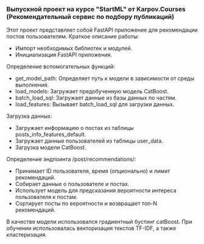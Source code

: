 ### Выпускной проект на курсе "StartML" от Karpov.Courses (Рекомендательный сервис по подбору публикаций)

Этот проект представляет собой FastAPI приложение для рекомендации постов пользователям. 
Краткое описание работы:
- Импорт необходимых библиотек и модулей.
- Инициализация FastAPI приложения.

Определение вспомогательных функций:
- get_model_path: Определяет путь к модели в зависимости от среды выполнения.
- load_models: Загружает предобученную модель CatBoost.
- batch_load_sql: Загружает данные из базы данных по частям.
- load_features: Вызывает batch_load_sql для загрузки данных.

Загрузка данных:
- Загружает информацию о постах из таблицы posts_info_features_default.
- Загружает данные пользователей из таблицы user_data.
- Загрузка модели CatBoost.

Определение эндпоинта /post/recommendations/:
- Принимает ID пользователя, время (опционально) и лимит рекомендаций.
- Собирает данные о пользователе и постах.
- Использует модель для предсказания вероятности интереса пользователя к постам.
- Сортирует посты по вероятности и возвращает топ-N рекомендаций.

В качестве модели использовался градиентный бустинг catBoost. При обучении использовалась векторизация текстов TF-IDF, а также кластеризация.
